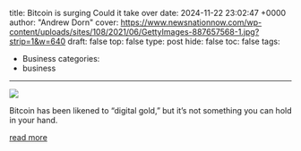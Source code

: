 title: Bitcoin is surging Could it take over
date: 2024-11-22 23:02:47 +0000
author: "Andrew Dorn"
cover: https://www.newsnationnow.com/wp-content/uploads/sites/108/2021/06/GettyImages-887657568-1.jpg?strip=1&w=640
draft: false
top: false
type: post
hide: false
toc: false
tags:
  - Business
categories:
  - business
---

![](https://www.newsnationnow.com/wp-content/uploads/sites/108/2021/06/GettyImages-887657568-1.jpg?strip=1&w=640)

Bitcoin has been likened to “digital gold,” but it’s not something you can hold in your hand.

[read more](https://www.newsnationnow.com/business/your-money/bitcoin-surging-take-over/)
